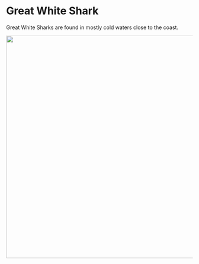 <!doctype html>
<html>
<body>

  <h1> Great White Shark</h1>
  <p> Great White Sharks are found in mostly cold waters close to the coast.</P>

  <img src="https://upload.wikimedia.org/wikipedia/commons/3/31/Great_white_shark_south_africa.jpg" width="720" height="600">

  
  
  
